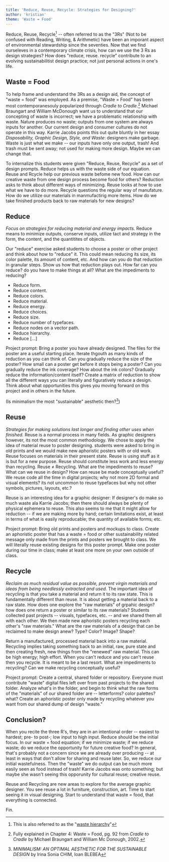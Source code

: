 ```yaml
---
title: 'Reduce, Reuse, Recycle: Strategies for Designing?'
author: 'kristian'
theme: 'Waste = Food'
---
```


Reduce, Reuse, Recycle[^3R] -- often referred to as the "3Rs" (Not to be confused with Reading, Writing, & Arithmetic) have been an imporant aspect of environmental stewardship since the seventies. Now that we find ourseleves in a contemporary climate crisis, how can we use the 3 Rs as design strategies? How does "reduce, reuse. recycle" contribute to an evolving sustainabilitist design practice; not just personal actions in one's life.

## Waste = Food
To help frame and understand the 3Rs as a design aid, the concept of "waste = food" was employed. As a premise, "Waste = Food" has been most contemporanesouly popularized through _Cradle to Cradle_.[^c2c] Michael Braungart and William McDonough want us to understand that our concepting of waste is incorrect; we have a problematic relationship with waste. Nature produces no waste; outputs from one system are always inputs for another. Our current design and consumer cultures do not operate in this way. Karrie Jacobs points this out quite bluntly in her essay _Disposability, Graphic Design, Style, and Waste_: designers make garbage. Waste is just what we make -- our inputs have only one output, trash! And trash must be sent away; not used for making more design. Maybe we can change that.

To internalize this students were given "Reduce, Reuse, Recycle" as a set of design prompts. Reduce helps us with the waste side of our equation. Reuse and Rcycle help our previous waste befome new food. How can our creative waste from one design process become food for others? Reduction asks to think about different ways of minimizing. Reuse looks at how to use what we have to do more. Recycle questions the regular way of manufature. How do we utilize our materials in manmufactirig more items. How do we take finished products back to raw materials for new designs?

## Reduce
_Focus on strategies for reducing material and energy impacts._ Reduce means to minimize outputs, conserve inputs, utilize tact and strategy in the form, the content, and the quantitites of objects. 

Our "reduce" exercise asked students to choose a poster or other project and think about how to "reduce" it. This could mean reducing its size, its color palette, its amount of content, etc. And how can you do that reduction in granular steps. Show us how that reduction plays out. How far can you reduce? do you have to make things at all? What are the impediments to reducing?

- Reduce form. 
- Reduce content.
- Reduce colors. 
- Reduce material. 
- Reduce energy. 
- Reduce choices. 
- Reduce size. 
- Reduce number of typefaces. 
- Reduce nodes on a vector path. 
- Reduce hierarchy. 
- Reduce [...]

Project prompt: Bring a poster you have already designed. The files for the poster are a useful starting place. Iterate thgouth as many kinds of reduction as you can think of. Can you gradually reduce the size of the poster? How small can a poster get before it stops being a poster? Can you gradually reduce the ink coverage? How about the ink colors? Gradually reduce the information/content itself? Create a matrix of reduction to show all the different ways you can literally and figuratively reduce a design. Think about what opportunities this gives you moving forward on this project and in others in the future.

(Is minimalism the most "sustainable" aesthetic then?[^minimal])

## Reuse
_Strategies for making solutions last longer and finding other uses when finished._ Reuse is a normal process in many fields. As graphic designers however, its not the most common methodology. We chose to apply the idea of material reuse to poster designing. students were asked to bring in old prints and we would make new aphoristic posters with or old work. Reuse focuses on materials in their present state. Reuse is using stuff as it is but for a new purpose. Reuse should constitute less work and less energy than recycling. Reuse ≠ Recycling. What are the impediments to reuse? What can we reuse in design? How can reuse be made conceptually useful? We reuse code all the time in digital projects; why not more 2D formal and visual elements? its not uncommon to reuse typefaces but why not other symbols, pictures, layouts, etc.?

Reuse is an interesting idea for a graphic designer: If designer's do make so much waste ala Karrie Jacobs; then there should always be plenty of physical ephemera to reuse. This also seems to me that it might allow for reduction -- if we are making more by hand; certain limitations exist, at least in terms of what is easily reproducable; the quantity of available forms; etc.

Project prompt: Bring old prints and posters and mockups to class. Create an aphoristic poster that has a waste = food or other sustainability related message only made from the prints and posters we brought to class. We will literally reuse existing designs for this poster prompt. Make one poster during our time in class; make at least one more on your own outside of class.

## Recycle
_Reclaim as much residual value as possible, prevent virgin materials and ideas from being needlessly extracted and used._ The important idea of recycling is that you take a material and return it to its raw state. This is fundamentally different than reuse. It is about getting a material back to a raw state. How does one explore the "raw materials" of grpahic design? how does one return a poster or similar to its raw materials? Students collected past projects -- visuals, typefaces, etc. -- and we shared them all with each other. We then made new aphoristic posters recycling each other's "raw materials." What are the raw materials of a design that can be reclaimed to make design anew? Type? Color? Image? Shape? 

Return a manufactured, processed material back into a raw material. Recycling implies taking something back to an initial, raw, pure state and then creating fresh, new things from the "renewed" raw material. This can be high energy; high effort. When you can't reduce and you can't reuse then you recycle. It is meant to be a last resort. What are impediments to recycling? Can we make recycling conceptually useful?

Project prompt: Create a central, shared folder or repository. Everyone must contribute "waste" digital files left over from past projects to the shared folder. Analyze what's in the folder, and begin to think what the raw forms of the "materials" of our shared folder are -- letterforms? color palettes? what? Create an aphoristic poster only made by recycling whatever you want from our shared dump of design "waste."

## Conclusion?
When you recite the three R's, they are in an intentional order -- easiest to hardest; pre- to post-; low input to high input. Reduce should be the initial focus. In our waste = food equation; if we minimize waste; if we reduce waste; do we reduce the opportunity for future creative food? In general, that's probably not a concern since we are already over producing -- at least in ways that don't allow for sharing and reuse later. So, we reduce our initial wastefulness. Then the "waste" we do output can be much more easily seen as food instead of trash! Karrie Jacobs was onto something; but maybe she wasn't seeing this opporunity for cultural reuse; creative reuse. 

Reuse and Recycling are new areas to explore for the average graphic designer. You see reuse a lot in furniture, construction, art. Time to start seeing it in visual designing. Start to understand that waste = food, that everything is connected. 

Fin.

[^3R]: This is also referred to as the "[waste hierarchy](https://en.wikipedia.org/wiki/Waste_hierarchy)" 
[^c2c]: Fully explained in Chapter 4: Waste = Food, pg. 92 from _Cradle to Cradle_ by Michael Braungart and William Mc Donough, 2002.
[^minimal]: _MINIMALISM: AN OPTIMAL AESTHETIC FOR THE SUSTAINABLE DESIGN_ by Irina Sonia CHIM, Ioan BLEBEA